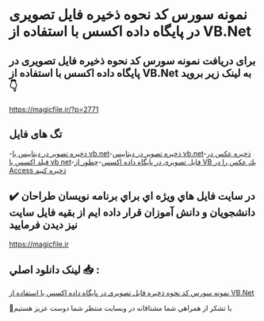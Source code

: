 # نمونه سورس کد نحوه ذخیره فایل تصویری در پایگاه داده اکسس با استفاده از VB.Net

## برای دریافت نمونه سورس کد نحوه ذخیره فایل تصویری در پایگاه داده اکسس با استفاده از VB.Net به لینک زیر بروید 👇

https://magicfile.ir/?p=2771

## تگ های فایل

-[ذخیره تصویر در دیتابیس با vb.net](https://magicfile.ir/product/%d8%b0%d8%ae%db%8c%d8%b1%d9%87-%d9%81%d8%a7%db%8c%d9%84-%d8%aa%d8%b5%d9%88%db%8c%d8%b1%db%8c-%d8%af%d8%b1-%d9%be%d8%a7%db%8c%da%af%d8%a7%d9%87-%d8%af%d8%a7%d8%af%d9%87-%d8%a7%da%a9%d8%b3%d8%b3-vbnet/)-[ذخیره تصویر در دیتابیس vb.net](https://magicfile.ir/product/%d8%b0%d8%ae%db%8c%d8%b1%d9%87-%d9%81%d8%a7%db%8c%d9%84-%d8%aa%d8%b5%d9%88%db%8c%d8%b1%db%8c-%d8%af%d8%b1-%d9%be%d8%a7%db%8c%da%af%d8%a7%d9%87-%d8%af%d8%a7%d8%af%d9%87-%d8%a7%da%a9%d8%b3%d8%b3-vbnet/)-[ذخیره عکس در فیلد اکسس با vb net](https://magicfile.ir/product/%d8%b0%d8%ae%db%8c%d8%b1%d9%87-%d9%81%d8%a7%db%8c%d9%84-%d8%aa%d8%b5%d9%88%db%8c%d8%b1%db%8c-%d8%af%d8%b1-%d9%be%d8%a7%db%8c%da%af%d8%a7%d9%87-%d8%af%d8%a7%d8%af%d9%87-%d8%a7%da%a9%d8%b3%d8%b3-vbnet/)-[فایل تصویری در پایگاه داده اکسس](https://magicfile.ir/product/%d8%b0%d8%ae%db%8c%d8%b1%d9%87-%d9%81%d8%a7%db%8c%d9%84-%d8%aa%d8%b5%d9%88%db%8c%d8%b1%db%8c-%d8%af%d8%b1-%d9%be%d8%a7%db%8c%da%af%d8%a7%d9%87-%d8%af%d8%a7%d8%af%d9%87-%d8%a7%da%a9%d8%b3%d8%b3-vbnet/)-[چطور از VB يك عكس را در Access ذخيره كنيم](https://magicfile.ir/product/%d8%b0%d8%ae%db%8c%d8%b1%d9%87-%d9%81%d8%a7%db%8c%d9%84-%d8%aa%d8%b5%d9%88%db%8c%d8%b1%db%8c-%d8%af%d8%b1-%d9%be%d8%a7%db%8c%da%af%d8%a7%d9%87-%d8%af%d8%a7%d8%af%d9%87-%d8%a7%da%a9%d8%b3%d8%b3-vbnet/)

## ✔️ در سايت فايل هاي ويژه اي براي برنامه نويسان طراحان دانشجويان و دانش آموزان قرار داده ايم از بقيه فايل سايت نيز ديدن فرماييد

https://magicfile.ir


## لينک دانلود اصلي 📥 :

[نمونه سورس کد نحوه ذخیره فایل تصویری در پایگاه داده اکسس با استفاده از VB.Net](https://magicfile.ir/product/%d8%b0%d8%ae%db%8c%d8%b1%d9%87-%d9%81%d8%a7%db%8c%d9%84-%d8%aa%d8%b5%d9%88%db%8c%d8%b1%db%8c-%d8%af%d8%b1-%d9%be%d8%a7%db%8c%da%af%d8%a7%d9%87-%d8%af%d8%a7%d8%af%d9%87-%d8%a7%da%a9%d8%b3%d8%b3-vbnet/) 


🙏با تشکر از همراهي شما مشتاقانه در وبسایت منتظر شما دوست عزیز هستیم

